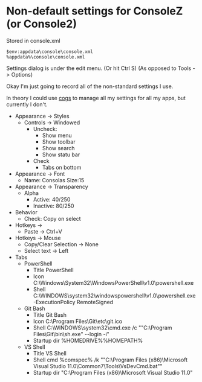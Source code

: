﻿# Non-default settings for ConsoleZ (or Console2)

Stored in console.xml

    $env:appdata\console\console.xml
    %appdata%\console\console.xml

Settings dialog is under the edit menu. (Or hit Ctrl S) (As opposed to Tools -> Options)

Okay I'm just going to record all of the non-standard settings I use.

In theory I could use [cogs](https://bitbucket.org/rhysparry/cogs) to manage all my settings for all my apps, but currently I don't.

* Appearance -> Styles
  * Controls -> Windowed
    * Uncheck:
      * Show menu
      * Show toolbar
      * Show search
      * Show statu bar
    * Check
      * Tabs on bottom
* Appearance -> Font
  * Name: Consolas  Size:15
* Appearance -> Transparency
  * Alpha
    * Active:   40/250
    * Inactive: 80/250
* Behavior
  * Check: Copy on select
* Hotkeys ->
  * Paste -> Ctrl+V
* Hotkeys -> Mouse
  * Copy/Clear Selection    ->  None
  * Select text           ->  Left
* Tabs
  * PowerShell
    * Title   PowerShell
    * Icon    C:\Windows\System32\WindowsPowerShell\v1.0\powershell.exe
    * Shell   C:\WINDOWS\system32\windowspowershell\v1.0\powershell.exe -ExecutionPolicy RemoteSigned
  * Git Bash
    * Title       Git Bash
    * Icon        C:\Program Files\Git\etc\git.ico
    * Shell       C:\WINDOWS\system32\cmd.exe /c ""C:\Program Files\Git\bin\sh.exe" --login -i"
    * Startup dir %HOMEDRIVE%%HOMEPATH%
  * VS Shell
    * Title       VS Shell
    * Shell       cmd %comspec% /k ""C:\Program Files (x86)\Microsoft Visual Studio 11.0\Common7\Tools\VsDevCmd.bat""
    * Startup dir "C:\Program Files (x86)\Microsoft Visual Studio 11.0\"